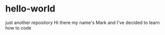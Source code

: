 # hello-world
just another repository
Hi there my name's Mark and I've decided to learn how to code
